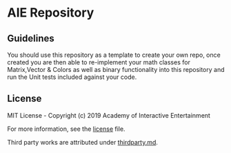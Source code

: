 # AIE Repository 
## Guidelines

You should use this repository as a template to create your own repo, once created you are then able to re-implement your math classes for Matrix,Vector & Colors as well as binary functionality into this repository and run the Unit tests included against your code.


## License

MIT License - Copyright (c) 2019 Academy of Interactive Entertainment

For more information, see the [license][lic] file.

Third party works are attributed under [thirdparty.md][3p].

[lic]:LICENSE.md
[3p]:THIRDPARTY.md
